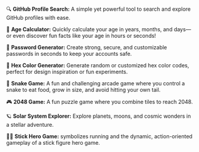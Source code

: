 🔍 **GitHub Profile Search:** A simple yet powerful tool to search and explore GitHub profiles with ease.

🧮 **Age Calculator:** Quickly calculate your age in years, months, and days—or even discover fun facts like your age in hours or seconds!

🔑 **Password Generator:** Create strong, secure, and customizable passwords in seconds to keep your accounts safe.

🎨 **Hex Color Generator:** Generate random or customized hex color codes, perfect for design inspiration or fun experiments.

🐍 **Snake Game:** A fun and challenging arcade game where you control a snake to eat food, grow in size, and avoid hitting your own tail. 

🎮 **2048 Game:** A fun puzzle game where you combine tiles to reach 2048.

🪐 **Solar System Explorer:** Explore planets, moons, and cosmic wonders in a stellar adventure.

🏃‍♂️ **Stick Hero Game:** symbolizes running and the dynamic, action-oriented gameplay of a stick figure hero game.
